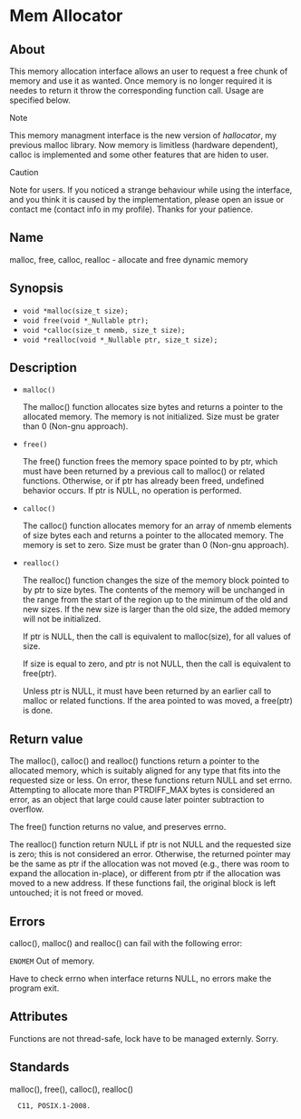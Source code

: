 # Mem Allocator

## About

This memory allocation interface allows an user to
request a free chunk of memory and use it as wanted.
Once memory is no longer required it is needes to return it
throw the corresponding function call. Usage are specified below.

> [!NOTE]
> This memory managment interface is the new version of
> *hallocator*, my previous malloc library. Now memory is
> limitless (hardware dependent), calloc is implemented
> and some other features that are hiden to user.

> [!CAUTION]
> Note for users. If you noticed a strange behaviour while
> using the interface, and you think it is caused by the
> implementation, please open an issue or contact me
> (contact info in my profile). Thanks for your patience.

## Name
malloc, free, calloc, realloc -
allocate and free dynamic memory

## Synopsis
- `void *malloc(size_t size);`
- `void free(void *_Nullable ptr);`
- `void *calloc(size_t nmemb, size_t size);`
- `void *realloc(void *_Nullable ptr, size_t size);`


## Description
- `malloc()`

   The malloc() function allocates size bytes and returns a pointer
   to  the  allocated  memory.   The memory is not initialized. Size must be grater than 0 (Non-gnu approach).

- `free()`

   The  free()  function  frees the memory space pointed to by ptr,
   which must have been returned by a previous call to malloc()  or
   related functions.  Otherwise, or if ptr has already been freed,
   undefined behavior occurs.  If ptr is NULL, no operation is performed.

- `calloc()`

   The calloc() function allocates memory for an array of nmemb elements of size bytes each and returns a pointer to the allocated
   memory.  The memory is set to zero. Size must be grater than 0 (Non-gnu approach).


- `realloc()`

   The  realloc()  function  changes  the  size of the memory block
   pointed to by ptr to size bytes.  The  contents  of  the  memory
   will  be  unchanged in the range from the start of the region up
   to the minimum of the old and new sizes.  If  the  new  size  is
   larger  than the old size, the added memory will not be initialized.

   If ptr is NULL, then the call is equivalent to malloc(size), for
   all values of size.

   If size is equal to zero, and ptr is not NULL, then the call  is
   equivalent  to  free(ptr).

   Unless ptr is NULL, it must have been  returned  by  an  earlier
   call to malloc or related functions.  If the area pointed to was
   moved, a free(ptr) is done.

## Return value

The  malloc(), calloc() and realloc() functions
return a pointer to the  allocated  memory,  which  is  suitably
aligned  for any type that fits into the requested size or less.
On error, these functions return NULL and set errno.  Attempting
to allocate more than PTRDIFF_MAX bytes is considered an  error,
as an object that large could cause later pointer subtraction to
overflow.

The free() function returns no value, and preserves errno.

The realloc() function return NULL if ptr is
not  NULL and the requested size is zero; this is not considered
an error.
Otherwise,  the  returned  pointer may be the same as ptr if the
allocation was not moved (e.g., there was room to expand the allocation in-place), or different from ptr if the allocation  was
moved  to  a new address.  If these functions fail, the original
block is left untouched; it is not freed or moved.

## Errors

calloc(), malloc() and realloc() can fail  with
the following error:

`ENOMEM` Out   of  memory.

Have to check errno when interface returns NULL,
no errors make the program exit.

## Attributes

Functions are not thread-safe, lock have to be managed externly.
Sorry.

## Standards

malloc(), free(), calloc(), realloc()

      C11, POSIX.1-2008.

